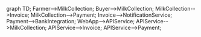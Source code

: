 
graph TD;
    Farmer-->MilkCollection;
    Buyer-->MilkCollection;
    MilkCollection-->Invoice;
    MilkCollection-->Payment;
    Invoice-->NotificationService;
    Payment-->BankIntegration;
    WebApp-->APIService;
    APIService-->MilkCollection;
    APIService-->Invoice;
    APIService-->Payment;
